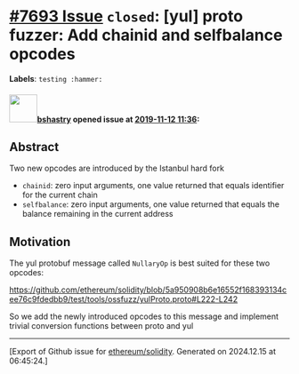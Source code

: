 # [\#7693 Issue](https://github.com/ethereum/solidity/issues/7693) `closed`: [yul] proto fuzzer: Add chainid and selfbalance opcodes
**Labels**: `testing :hammer:`


#### <img src="https://avatars.githubusercontent.com/u/2388185?v=4" width="50">[bshastry](https://github.com/bshastry) opened issue at [2019-11-12 11:36](https://github.com/ethereum/solidity/issues/7693):

## Abstract

Two new opcodes are introduced by the Istanbul hard fork
  - `chainid`: zero input arguments, one value returned that equals identifier for the current chain
  - `selfbalance`: zero input arguments, one value returned that equals the balance remaining in the current address 

## Motivation

The yul protobuf message called `NullaryOp` is best suited for these two opcodes:

https://github.com/ethereum/solidity/blob/5a950908b6e16552f168393134cee76c9fdedbb9/test/tools/ossfuzz/yulProto.proto#L222-L242

So we add the newly introduced opcodes to this message and implement trivial conversion functions between proto and yul




-------------------------------------------------------------------------------



[Export of Github issue for [ethereum/solidity](https://github.com/ethereum/solidity). Generated on 2024.12.15 at 06:45:24.]
